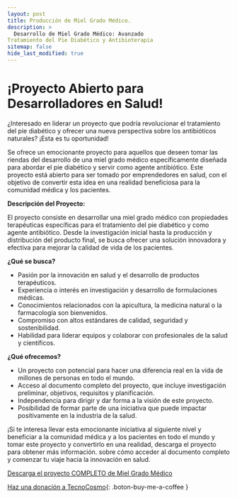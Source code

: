 ```yaml
---
layout: post
title: Producción de Miel Grado Médico.
description: >
  Desarrollo de Miel Grado Médico: Avanzado
Tratamiento del Pie Diabético y Antibioterapia
sitemap: false
hide_last_modified: true
---
```


# ¡Proyecto Abierto para Desarrolladores en Salud!

¿Interesado en liderar un proyecto que podría revolucionar el tratamiento del pie diabético y ofrecer una nueva perspectiva sobre los antibióticos naturales? ¡Esta es tu oportunidad!

Se ofrece un emocionante proyecto para aquellos que deseen tomar las riendas del desarrollo de una miel grado médico específicamente diseñada para abordar el pie diabético y servir como agente antibiótico. Este proyecto está abierto para ser tomado por emprendedores en salud, con el objetivo de convertir esta idea en una realidad beneficiosa para la comunidad médica y los pacientes.

**Descripción del Proyecto:**

El proyecto consiste en desarrollar una miel grado médico con propiedades terapéuticas específicas para el tratamiento del pie diabético y como agente antibiótico. Desde la investigación inicial hasta la producción y distribución del producto final, se busca ofrecer una solución innovadora y efectiva para mejorar la calidad de vida de los pacientes.

**¿Qué se busca?**

- Pasión por la innovación en salud y el desarrollo de productos terapéuticos.
- Experiencia o interés en investigación y desarrollo de formulaciones médicas.
- Conocimientos relacionados con la apicultura, la medicina natural o la farmacología son bienvenidos.
- Compromiso con altos estándares de calidad, seguridad y sostenibilidad.
- Habilidad para liderar equipos y colaborar con profesionales de la salud y científicos.

**¿Qué ofrecemos?**

- Un proyecto con potencial para hacer una diferencia real en la vida de millones de personas en todo el mundo.
- Acceso al documento completo del proyecto, que incluye investigación preliminar, objetivos, requisitos y planificación.
- Independencia para dirigir y dar forma a la visión de este proyecto.
- Posibilidad de formar parte de una iniciativa que puede impactar positivamente en la industria de la salud.

¡Si te interesa llevar esta emocionante iniciativa al siguiente nivel y beneficiar a la comunidad médica y a los pacientes en todo el mundo y tomar este proyecto y convertirlo en una realidad, descarga el proyecto para obtener más información. sobre cómo acceder al documento completo y comenzar tu viaje hacia la innovación en salud.

[Descarga el proyecto COMPLETO de Miel Grado Médico ](https://www.dropbox.com/scl/fo/6x2i2ahyp3tqv5vqozkjq/h?rlkey=adcvriwk4n8it65s0xwxxqvxv&dl=0)

[Haz una donación a TecnoCosmo](https://www.buymeacoffee.com/nain.taleb){: .boton-buy-me-a-coffee }

<object data="../mielGradoMedico.pdf" width="100%" height="600" type='application/pdf'></object>
